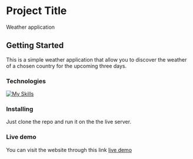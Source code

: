 # Project Title

Weather application

## Getting Started

This is a simple weather application that allow you to discover the weather of a chosen country for the upcoming three days.

### Technologies

[![My Skills](https://skillicons.dev/icons?i=html,css,tailwind,ts,js)](https://skillicons.dev)

### Installing

Just clone the repo and run it on the the live server.

### Live demo

You can visit the website through this link [live demo](https://weather-app-tailwind-css-typescript.vercel.app/)
